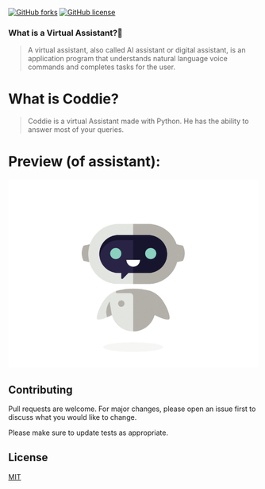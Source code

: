 [![GitHub forks](https://img.shields.io/github/forks/Akshat-unt/Coddie-Desktop-A.I?style=for-the-badge)](https://github.com/Akshat-unt/Coddie-Desktop-A.I/network) [![GitHub license](https://img.shields.io/github/license/Akshat-unt/Coddie-Desktop-A.I?style=for-the-badge)](https://github.com/Akshat-unt/Coddie-Desktop-A.I/blob/master/LICENSE)

### What is a Virtual Assistant?👀
>A virtual assistant, also called AI assistant or digital assistant, is an application program that understands natural language voice commands and completes tasks for the user.

# What is Coddie?

> Coddie is a virtual Assistant made with Python. He has the ability to answer most of your queries.

# Preview (of assistant):
![preview](https://github.com/Akshat-unt/Coddie-Desktop-A.I/blob/master/GUI/Assistant.gif)

## Contributing
Pull requests are welcome. For major changes, please open an issue first to discuss what you would like to change.

Please make sure to update tests as appropriate.

## License
[MIT](https://choosealicense.com/licenses/mit/)

